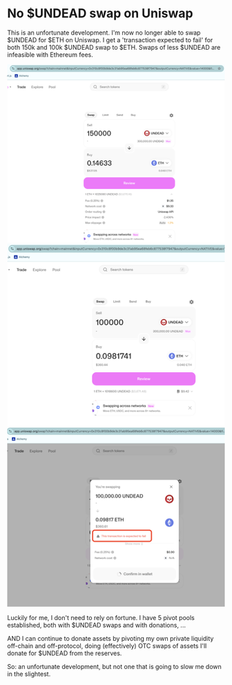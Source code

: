 # No $UNDEAD swap on Uniswap

This is an unfortunate development. I'm now no longer able to swap $UNDEAD for $ETH on Uniswap. I get a 'transaction expected to fail' for both 150k and 100k $UNDEAD swap to $ETH. Swaps of less $UNDEAD are infeasible with Ethereum fees.

![Swap fails for 150k $UNDEAD](imgs/01a-no-150k-undead-swap.png)
![Swap fails for 100k $UNDEAD](imgs/01b-no-100k-undead-swap.png)
![Transaction will fail-message on Uniswap](imgs/01c-transaction-fail.png)

Luckily for me, I don't need to rely on fortune. I have 5 pivot pools established, both with $UNDEAD swaps and with donations, ...

AND I can continue to donate assets by pivoting my own private liquidity off-chain and off-protocol, doing (effectively) OTC swaps of assets I'll donate for $UNDEAD from the reserves.

So: an unfortunate development, but not one that is going to slow me down in the slightest.


